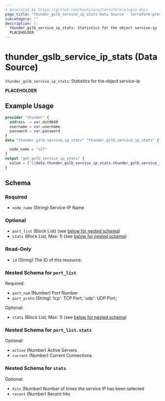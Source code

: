 ```yaml
---
# generated by https://github.com/hashicorp/terraform-plugin-docs
page_title: "thunder_gslb_service_ip_stats Data Source - terraform-provider-thunder"
subcategory: ""
description: |-
  thunder_gslb_service_ip_stats: Statistics for the object service-ip
  PLACEHOLDER
---
```


# thunder_gslb_service_ip_stats (Data Source)

`thunder_gslb_service_ip_stats`: Statistics for the object service-ip

__PLACEHOLDER__

## Example Usage

```terraform
provider "thunder" {
  address  = var.dut9049
  username = var.username
  password = var.password
}
data "thunder_gslb_service_ip_stats" "thunder_gslb_service_ip_stats" {

  node_name = "s27"
}
output "get_gslb_service_ip_stats" {
  value = ["${data.thunder_gslb_service_ip_stats.thunder_gslb_service_ip_stats}"]
}
```

<!-- schema generated by tfplugindocs -->
## Schema

### Required

- `node_name` (String) Service-IP Name

### Optional

- `port_list` (Block List) (see [below for nested schema](#nestedblock--port_list))
- `stats` (Block List, Max: 1) (see [below for nested schema](#nestedblock--stats))

### Read-Only

- `id` (String) The ID of this resource.

<a id="nestedblock--port_list"></a>
### Nested Schema for `port_list`

Required:

- `port_num` (Number) Port Number
- `port_proto` (String) 'tcp': TCP Port; 'udp': UDP Port;

Optional:

- `stats` (Block List, Max: 1) (see [below for nested schema](#nestedblock--port_list--stats))

<a id="nestedblock--port_list--stats"></a>
### Nested Schema for `port_list.stats`

Optional:

- `active` (Number) Active Servers
- `current` (Number) Current Connections



<a id="nestedblock--stats"></a>
### Nested Schema for `stats`

Optional:

- `hits` (Number) Number of times the service IP has been selected
- `recent` (Number) Recent hits


